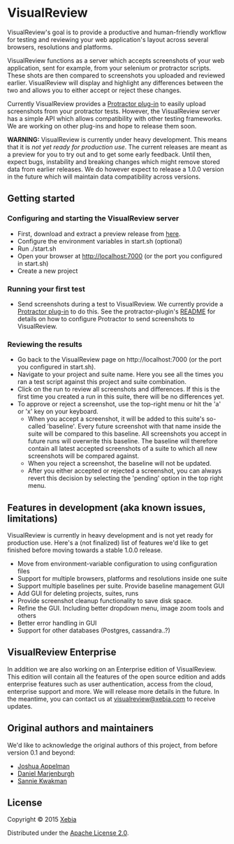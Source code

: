 # VisualReview

VisualReview's goal is to provide a productive and human-friendly workflow for testing and reviewing your web application's layout
across several browsers, resolutions and platforms.

VisualReview functions as a server which accepts screenshots of your web application, sent for example, from your selenium or protractor scripts.
These shots are then compared to screenshots you uploaded and reviewed earlier. VisualReview will display and highlight any differences
between the two and allows you to either accept or reject these changes.

Currently VisualReview provides a [Protractor plug-in](https://www.github.com/xebia/VisualReview-protractor) to easily
upload screenshots from your protractor tests. However, the VisualReview server has a simple API which allows
compatibility with other testing frameworks. We are working on other plug-ins and hope to release them soon.

**WARNING:** VisualReview is currently under heavy development. This means that it is *not yet ready for production use*. The current releases
are meant as a preview for you to try out and to get some early feedback. Until then, expect bugs, instability and breaking changes which might remove
stored data from earlier releases. We do however expect to release a 1.0.0 version in the future which will maintain data compatibility across versions.

## Getting started

### Configuring and starting the VisualReview server
* First, download and extract a preview release from [here](https://github.com/xebia/VisualReview/releases).
* Configure the environment variables in start.sh (optional)
* Run ./start.sh
* Open your browser at [http://localhost:7000](http://localhost:7000) (or the port you configured in start.sh)
* Create a new project

### Running your first test
* Send screenshots during a test to VisualReview. We currently provide a [Protractor plug-in](https://www.github.com/xebia/VisualReview-protractor) to do this. See
the protractor-plugin's [README](https://github.com/xebia/VisualReview-protractor/blob/master/README.md) for details on how to configure Protractor to send screenshots to VisualReview.

### Reviewing the results
* Go back to the VisualReview page on http://localhost:7000 (or the port you configured in start.sh).
* Navigate to your project and suite name. Here you see all the times you ran a test script against this project and suite combination.
* Click on the run to review all screenshots and differences. If this is the first time you created a run in this suite, there will be no
differences yet.
* To approve or reject a screenshot, use the top-right menu or hit the 'a' or 'x' key on your keyboard.
	- When you accept a screenshot, it will be added to this suite's so-called 'baseline'. Every future screenshot with that name inside the suite will be compared to this baseline.
 All screenshots you accept in future runs will overwrite this baseline. The baseline will therefore contain all latest accepted screenshots of a suite to which all new
   screenshots will be compared against.
	- When you reject a screenshot, the baseline will not be updated.
    - After you either accepted or rejected a screenshot, you can always revert this decision by selecting the 'pending' option in the top right menu.


## Features in development (aka known issues, limitations)
VisualReview is currently in heavy development and is not yet ready for production use.
Here's a (not finalized) list of features we'd like to get finished before moving towards a stable 1.0.0 release.

* Move from environment-variable configuration to using configuration files
* Support for multiple browsers, platforms and resolutions inside one suite
* Support multiple baselines per suite. Provide baseline management GUI
* Add GUI for deleting projects, suites, runs
* Provide screenshot cleanup functionality to save disk space.
* Refine the GUI. Including better dropdown menu, image zoom tools and others
* Better error handling in GUI
* Support for other databases (Postgres, cassandra..?)

## VisualReview Enterprise

In addition we are also working on an Enterprise edition of VisualReview.
This edition will contain all the features of the open source edition and adds enterprise features such as user authentication,
access from the cloud, enterprise support and more. We will release more details in the future. In the meantime, you can contact us
at [visualreview@xebia.com](mailto:visualreview@xebia.com) to receive updates.

## Original authors and maintainers
We'd like to acknowledge the original authors of this project, from before version 0.1 and beyond:

* [Joshua Appelman](https://github.com/jbnicolai)
* [Daniel Marjenburgh](https://github.com/dmarjenburgh)
* [Sannie Kwakman](https://github.com/skwakman)

## License

Copyright © 2015 [Xebia](https://xebia.com/)

Distributed under the [Apache License 2.0](http://http://www.apache.org/licenses/LICENSE-2.0).


